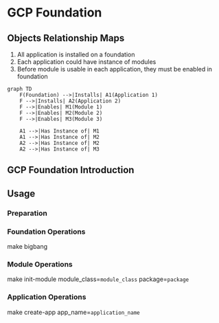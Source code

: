 # GCP Foundation
## Objects Relationship Maps
1. All application is installed on a foundation
2. Each application could have instance of modules
3. Before module is usable in each application, they must be enabled in foundation
```mermaid
graph TD
    F(Foundation) -->|Installs| A1(Application 1)
    F -->|Installs| A2(Application 2)
    F -->|Enables| M1(Module 1)
    F -->|Enables| M2(Module 2)
    F -->|Enables| M3(Module 3)

    A1 -->|Has Instance of| M1
    A1 -->|Has Instance of| M2
    A2 -->|Has Instance of| M2
    A2 -->|Has Instance of| M3
```

## GCP Foundation Introduction

## Usage
### Preparation

### Foundation Operations
make bigbang

### Module Operations
make init-module module_class=`module_class` package=`package`

### Application Operations
make create-app app_name=`application_name`
